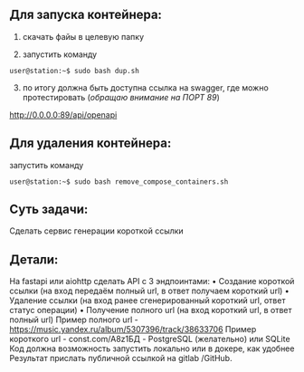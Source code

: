 
## Для запуска контейнера:
1) скачать файы в целевую папку

2) запустить команду 
```console
user@station:~$ sudo bash dup.sh 
```
3) по итогу должна быть доступна ссылка на swagger, где можно протестировать (_обращаю внимание на ПОРТ 89_)

http://0.0.0.0:89/api/openapi

## Для удаления контейнера:
запустить команду 
```console
user@station:~$ sudo bash remove_compose_containers.sh
```


## Суть задачи:
Сделать сервис генерации короткой ссылки

## Детали:
На fastapi или aiohttp сделать API с 3 эндпоинтами:
    • Создание короткой ссылки (на вход передаём полный url, в ответ получаем короткий url)
    • Удаление ссылки (на вход ранее сгенерированный короткий url, ответ статус операции)
    • Получение полного url (на вход короткий url, в ответ полный url)
Пример полного url - https://music.yandex.ru/album/5307396/track/38633706 Пример короткого url - const.com/A8z1БД - PostgreSQL (желательно) или SQLite Код должна возможность запустить локально или в докере, как удобнее
Результат прислать публичной ссылкой на gitlab /GitHub.



